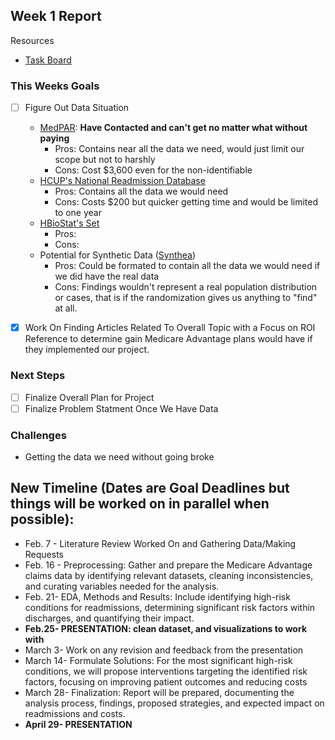## Week 1 Report

Resources
- [Task Board](https://github.com/users/anderson-nicole/projects/2)

### This Weeks Goals
- [ ] Figure Out Data Situation
  - [MedPAR](https://www.cms.gov/data-research/files-for-order/limited-data-set-lds-files/medpar-limited-data-set-lds-hospital-national): **Have Contacted and can't get no matter what without paying**
    - Pros: Contains near all the data we need, would just limit our scope but not to harshly
    - Cons: Cost $3,600 even for the non-identifiable 
  - [HCUP's National Readmission Database](https://hcup-us.ahrq.gov/nrdoverview.jsp)
    - Pros: Contains all the data we would need
    - Cons: Costs $200 but quicker getting time and would be limited to one year
  - [HBioStat's Set](https://archive.ics.uci.edu/dataset/880/support2)
    - Pros:
    - Cons: 
  - Potential for Synthetic Data ([Synthea](https://synthetichealth.github.io/synthea/))
    - Pros: Could be formated to contain all the data we would need if we did have the real data
    - Cons: Findings wouldn't represent a real population distribution or cases, that is if the randomization gives us anything to "find" at all.
- [X] Work On Finding Articles Related To Overall Topic with a Focus on ROI Reference to determine gain Medicare Advantage plans would have if they implemented our project.


### Next Steps
- [ ] Finalize Overall Plan for Project
- [ ] Finalize Problem Statment Once We Have Data

### Challenges
- Getting the data we need without going broke

## __New Timeline (Dates are Goal Deadlines but things will be worked on in parallel when possible):__
- Feb. 7 - Literature Review Worked On and Gathering Data/Making Requests
- Feb. 16 - Preprocessing: Gather and prepare the Medicare Advantage claims data by identifying relevant datasets, cleaning inconsistencies, and curating variables needed for the analysis.
- Feb. 21- EDA, Methods and Results: Include identifying high-risk conditions for readmissions, determining significant risk factors within discharges, and quantifying their impact.
- **Feb.25- PRESENTATION: clean dataset, and visualizations to work with**
- March 3- Work on any revision and feedback from the presentation
- March 14- Formulate Solutions: For the most significant high-risk conditions, we will propose interventions targeting the identified risk factors, focusing on improving patient outcomes and reducing costs
- March 28- Finalization: Report will be prepared, documenting the analysis process, findings, proposed strategies, and expected impact on readmissions and costs.
- **April 29- PRESENTATION**
